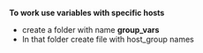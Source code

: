 **To work use variables with specific hosts**
- create a folder with name __group_vars__
- In that folder create file with host_group names
